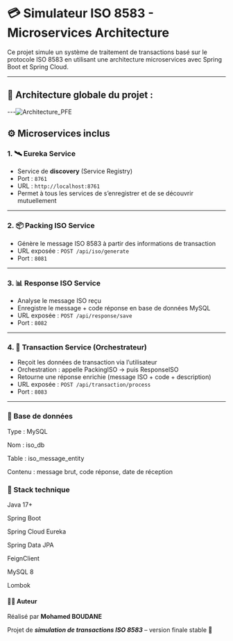 # 💳 Simulateur ISO 8583 - Microservices Architecture

Ce projet simule un système de traitement de transactions basé sur le protocole ISO 8583 en utilisant une architecture microservices avec Spring Boot et Spring Cloud.

---

## 🧱 Architecture globale du projet :


---![Architecture_PFE ](https://github.com/user-attachments/assets/42092591-8e5d-4f4d-9938-d7d0c6445b25)


## ⚙️ Microservices inclus

### 1. 🛰 **Eureka Service**
- Service de **discovery** (Service Registry)
- Port : `8761`
- URL : `http://localhost:8761`
- Permet à tous les services de s’enregistrer et de se découvrir mutuellement

---

### 2. 📦 **Packing ISO Service**
- Génère le message ISO 8583 à partir des informations de transaction
- URL exposée : `POST /api/iso/generate`
- Port : `8081`

---

### 3. 📊 **Response ISO Service**
- Analyse le message ISO reçu
- Enregistre le message + code réponse en base de données MySQL
- URL exposée : `POST /api/response/save`
- Port : `8082`

---

### 4. 🔁 **Transaction Service (Orchestrateur)**
- Reçoit les données de transaction via l’utilisateur
- Orchestration : appelle PackingISO → puis ResponseISO
- Retourne une réponse enrichie (message ISO + code + description)
- URL exposée : `POST /api/transaction/process`
- Port : `8083`

---

### 💾 Base de données
Type : MySQL

Nom : iso_db

Table : iso_message_entity

Contenu : message brut, code réponse, date de réception


### 📌 Stack technique
Java 17+

Spring Boot

Spring Cloud Eureka

Spring Data JPA

FeignClient

MySQL 8

Lombok



#### 👨‍💻 Auteur

 Réalisé par **Mohamed BOUDANE**

Projet de **_simulation de transactions ISO 8583_** – version finale stable 🚀





